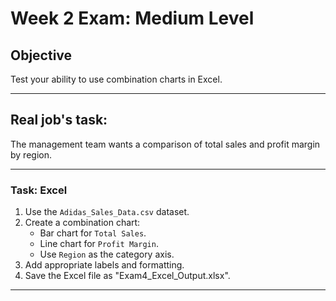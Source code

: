 # Week 2 Exam: Medium Level

## Objective
Test your ability to use combination charts in Excel.

---

## Real job's task:
The management team wants a comparison of total sales and profit margin by region.

---

### Task: Excel
1. Use the `Adidas_Sales_Data.csv` dataset.
2. Create a combination chart:
   - Bar chart for `Total Sales`.
   - Line chart for `Profit Margin`.
   - Use `Region` as the category axis.
3. Add appropriate labels and formatting.
4. Save the Excel file as "Exam4_Excel_Output.xlsx".

---
